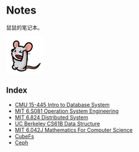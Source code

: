# Notes

鼠鼠的笔记本。

<img src="README.gif" width="20%"/>

## Index

* [CMU 15-445 Intro to Database System](./CMU%2015-445/README.md)
* [MIT 6.S081 Operation System Engineering](./MIT%206.S081/README.md)
* [MIT 6.824 Distributed System](./MIT%206.824/README.md)
* [UC Berkeley CS61B Data Structure](./UCB%20CS61B/README.md)
* [MIT 6.042J Mathematics For Computer Science](./MIT%206.042J/README.md)
* [CubeFs](./CubeFs/README.md)
* [Ceph](./Ceph/README.md)
<!-- * [Curve]() -->